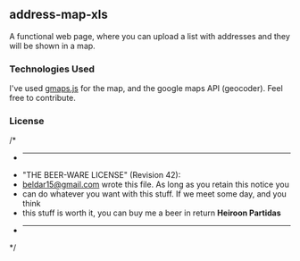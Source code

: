 ## address-map-xls

A functional web page, where you can upload a list with addresses and they will be shown in a map.

### Technologies Used

I've used [gmaps.js](https://hpneo.github.io/gmaps/) for the map, and the google maps API (geocoder). Feel free to contribute.


### License
/*
 * ----------------------------------------------------------------------------
 * "THE BEER-WARE LICENSE" (Revision 42):
 * <beldar15@gmail.com> wrote this file. As long as you retain this notice you
 * can do whatever you want with this stuff. If we meet some day, and you think
 * this stuff is worth it, you can buy me a beer in return <b>Heiroon Partidas</b>
 * ----------------------------------------------------------------------------
 */

